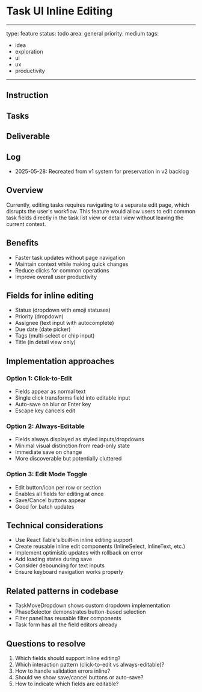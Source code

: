 # Task UI Inline Editing

---
type: feature
status: todo
area: general
priority: medium
tags:
  - idea
  - exploration
  - ui
  - ux
  - productivity
---


## Instruction

## Tasks

## Deliverable

## Log
- 2025-05-28: Recreated from v1 system for preservation in v2 backlog

## Overview
Currently, editing tasks requires navigating to a separate edit page, which disrupts the user's workflow. This feature would allow users to edit common task fields directly in the task list view or detail view without leaving the current context.

## Benefits
- Faster task updates without page navigation
- Maintain context while making quick changes
- Reduce clicks for common operations
- Improve overall user productivity

## Fields for inline editing
- Status (dropdown with emoji statuses)
- Priority (dropdown)
- Assignee (text input with autocomplete)
- Due date (date picker)
- Tags (multi-select or chip input)
- Title (in detail view only)

## Implementation approaches
### Option 1: Click-to-Edit
- Fields appear as normal text
- Single click transforms field into editable input
- Auto-save on blur or Enter key
- Escape key cancels edit

### Option 2: Always-Editable
- Fields always displayed as styled inputs/dropdowns
- Minimal visual distinction from read-only state
- Immediate save on change
- More discoverable but potentially cluttered

### Option 3: Edit Mode Toggle
- Edit button/icon per row or section
- Enables all fields for editing at once
- Save/Cancel buttons appear
- Good for batch updates

## Technical considerations
- Use React Table's built-in inline editing support
- Create reusable inline edit components (InlineSelect, InlineText, etc.)
- Implement optimistic updates with rollback on error
- Add loading states during save
- Consider debouncing for text inputs
- Ensure keyboard navigation works properly

## Related patterns in codebase
- TaskMoveDropdown shows custom dropdown implementation
- PhaseSelector demonstrates button-based selection
- Filter panel has reusable filter components
- Task form has all the field editors already

## Questions to resolve
1. Which fields should support inline editing?
2. Which interaction pattern (click-to-edit vs always-editable)?
3. How to handle validation errors inline?
4. Should we show save/cancel buttons or auto-save?
5. How to indicate which fields are editable?
